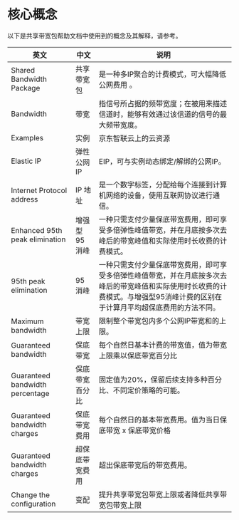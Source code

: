# 核心概念
以下是共享带宽包帮助文档中使用到的概念及其解释，请参考。

| 英文                            | 中文           | 说明                                                         |
| ------------------------------- | -------------- | ------------------------------------------------------------ |
| Shared Bandwidth Package        | 共享带宽包     | 是一种多IP聚合的计费模式，可大幅降低公网费用 。              |
| Bandwidth                       | 带宽           | 指信号所占据的频带宽度；在被用来描述信道时，能够有效通过该信道的信号的最大频带宽度。 |
| Examples                        | 实例           | 京东智联云上的云资源                                         |
| Elastic IP                      | 弹性公网IP     | EIP，可与实例动态绑定/解绑的公网IP。                         |
| Internet Protocol address       | IP 地址        | 是一个数字标签，分配给每个连接到计算机网络的设备，使用互联网协议进行通信。 |
| Enhanced 95th peak elimination  | 增强型95消峰   | 一种只需支付少量保底带宽费用，即可享受多倍弹性峰值带宽，并在月底按多次去峰后的带宽峰值和实际使用时长收费的计费模式。 |
| 95th peak elimination           | 95消峰         | 一种只需支付少量保底带宽费用，即可享受多倍弹性峰值带宽，并在月底按多次去峰后的带宽峰值和实际使用时长收费的计费模式。与增强型95消峰计费的区别在于计算月平均超保底费用的方法不同。 |
| Maximum bandwidth               | 带宽上限       | 限制整个带宽包内多个公网IP带宽和的上限。                     |
| Guaranteed bandwidth            | 保底带宽       | 每个自然日基本计费的带宽值，值为带宽上限乘以保底带宽百分比   |
| Guaranteed bandwidth percentage | 保底带宽百分比 | 固定值为20%，保留后续支持多种百分比、不同定价策略的可能。    |
| Guaranteed bandwidth charges    | 保底带宽费用   | 每个自然日的基本带宽费用。值为当日保底带宽 x 保底带宽价格    |
| Guaranteed bandwidth charges    | 超保底带宽费用 | 超出保底带宽后的带宽费用。                                   |
| Change the configuration        | 变配           | 提升共享带宽包带宽上限或者降低共享带宽包带宽上限             |
